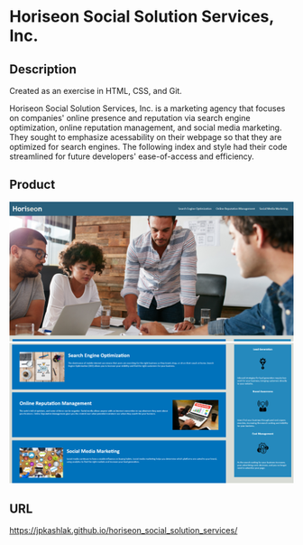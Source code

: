 # Horiseon Social Solution Services, Inc.
## Description
Created as an exercise in HTML, CSS, and Git.

Horiseon Social Solution Services, Inc. is a marketing agency that focuses on companies' online presence and reputation via search engine optimization, online reputation management, and social media marketing. They sought to emphasize acessability on their webpage so that they are optimized for search engines. The following index and style had their code streamlined for future developers' ease-of-access and efficiency.
## Product
![Page Hero](/assets/images/Horiseon1.png)
![Page Body](/assets/images/Horiseon2.png)
## URL
https://jpkashlak.github.io/horiseon_social_solution_services/

